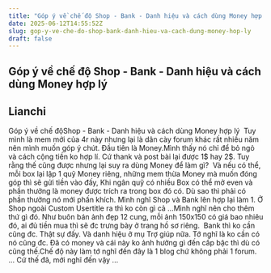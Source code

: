 ```yaml
---
title: "Góp ý về chế độ Shop - Bank - Danh hiệu và cách dùng Money hợp lý"
date: 2025-06-12T14:55:52Z
slug: gop-y-ve-che-do-shop-bank-danh-hieu-va-cach-dung-money-hop-ly
draft: false
---
```


## Góp ý về chế độ Shop - Bank - Danh hiệu và cách dùng Money hợp lý

## Lianchi

Góp ý về chế độ​Shop - Bank - Danh hiệu và cách dùng Money hợp lý​ ​ ​Tuy mình là mem mới của 4r này nhưng lại là dân cày forum khác rất nhiều năm nên mình muốn góp ý chút.​ ​Đầu tiên là Money.​Mình thấy nó chỉ để bỏ ngỏ và cách cộng tiền ko hợp lí. Cứ thank và post bài lại được 1$ hay 2$. Tuy rằng thế cũng được nhưng lại suy ra dùng Money để làm gì? ​ ​Và nếu có thể, mỗi box lại lập 1 quỹ Money riêng, những mem thừa Money mà muốn đóng góp thì sẽ gửi tiền vào đấy, Khi ngân quỹ có nhiều Box có thể mở even và phần thưởng là money được trích ra trong box đó có.  Dù sao thì phải có phần thưởng nó mới phấn khích.​ ​Mình nghĩ Shop và Bank lên hợp lại làm 1.​ ​Ở Shop ngoài Custom Usertitle ra thì ko còn gì cả ...​Mình nghĩ nên cho thêm thứ gì đó. Như buôn bán ảnh đẹp 12 cung, mỗi ảnh 150x150 có giá bao nhiêu đó, ai đủ tiền mua thì sẽ đc trưng bày ở trang hồ sơ riêng. ​ ​Bank thì ko cần cũng đc. Thật sự đấy.​ ​Và danh hiệu ở mụ Trợ giúp nữa. Tớ nghĩ là ko cần có nó cũng đc. Đã có money và cái này ko ảnh hưởng gì đến cấp bậc thì dù có cũng thế.Chế độ này làm tớ nghĩ đến đây là 1 blog chứ không phải 1 forum.​ ​... Cứ thế đã, mới nghĩ đến vậy ...​